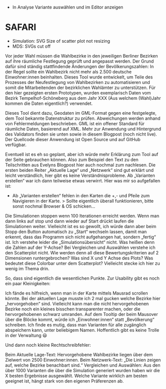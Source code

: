 - In Analyse Variante auswählen und im Editor anzeigen

# SAFARI
- Simulation: SVG Size of scatter plot not resizing
- MDS: SVGs cut off

Vor jeder Wahl müssen die Wahlbezirke in den jeweiligen Berliner Bezirken auf ihre räumliche Festlegung geprüft und angepasst werden. Der Grund dafür sind ständig stattfindende Änderungen der Bevölkerungszahlen: In der Regel sollte ein Wahlbezirk nicht mehr als 2.500 deutsche Einwohner:innen beinhalten. Dieses Tool wurde entwickelt, um Teile des Prozesses der Neufestlegung von Wahlbezirken zu automatisieren und somit die Mitarbeitenden der bezirklichen Wahlämter zu unterstützen. Für den hier gezeigten ersten Prototypen, wurden exemplarisch Daten vom Bezirk Tempelhof-Schöneberg aus dem Jahr XXX (Aus welchem (Wahl)Jahr kommen die Daten eigentlich?) verwendet.

Dieses Tool dient dazu, Geodaten im GML-Format gegen eine festgelegte, dem Tool bekannte Datenstruktur zu prüfen. Abweichungen werden anhand von Fehlermeldungen beschrieben. GML ist ein offener Standard für räumliche Daten, basierend auf XML. Mehr zur Anwendung und Hintergrund des Validators finden sie unten sowie in diesem Blogpost (noch nicht live). Der Quellcode dieser Anwendung ist Open Source und auf GitHub verfügbar.

Eventuell ist es eh so geplant, aber ich würde mehr Erklärung zum Tool auf der Seite gebrauchen können. Also zum Beispiel den Text zu den Teilschritten aus Evelyns Blogpost hier auch nochmal zum nachlesen. Die ersten beiden Reiter „Aktuelle Lage“ und „Netzwerk“ sind gut erklärt und leicht verständlich, hier gibt es keine Verständnisprobleme. Ab „Varianten erstellen“ war ich dann teilweise etwas verwirrt. Hier was mir so aufgefallen ist:

 

- Ab „Varianten erstellen“ fehlen in den Karten die +,- und Pfeile zum Navigieren in der Karte. > Sollte eigentlich überall funktionieren, bitte sonst nochmal Browser & OS schicken...

Die Simulationen stoppen wenn 100 Iterationen erreicht werden. Wenn man dann links auf stop und dann wieder auf Start drückt laufen die Simulationen weiter. Vielleicht ist es so gewollt, ich würde dann aber beim Stopp den Button automatisch zu „Start“ wechseln lassen, damit man erkennt, dass das Programm sich nicht aufgehangen hat, sondern „fertig“ ist.
Ich verstehe leider die „Simulationsübersicht“ nicht. Was heißen denn die Zahlen auf der Y-Achse?
Bei Vergleichen und Auswählen verstehe ich den Scatterplot nicht. Wie werden denn all diese Bewertungskriterien auf 2 Dimensionen runtergebrochen? Was sind X und Y Achse des Plots? Was bedeutet diese Colorbar unter dem Scatterplot? Vielleicht stecke ich hier zu wenig im Thema drin.
 
So, dass sind eigentlich die wesentlichen Punkte. Zur Usability gibt es noch ein paar Kleinigkeiten:

Ich fände es hilfreich, wenn man in der Karte mittels Mausrad scrollen könnte.
Bei der aktuellen Lage musste ich 2 mal gucken welche Bezirke hier „hervorgehoben“ sind. Vielleicht kann man die nicht hervorgehobenen Bezirke noch ein kleines bisschen transparenter machen, oder die hervorgehobenen schwarz umranden.
Auf dem Tooltip der beim Mausover über die Blöcke kommt, würde ich „Einwohner:innen“ statt „Bevölkerung“ schreiben.
Ich finde es mutig, dass man Varianten für alle zugänglich abspeichern kann, unter beliebigem Namen. Hoffentlich gibt es keine Trolle in der Verwaltung 😃
 

Und dann noch kleine Rechtschreibfehler:

Beim Aktuelle Lage-Text: Hervorgehobene Wahlbezirke liegen über dem Zielwert von 2500 Einwohner:innen.
Beim Netzwerk-Text: „Die Linien zeigen auf, welche Bezirke benachbart sind.“
Vergleichen und Auswählen: Aus den über 1000 Varianten die über die Simulation generiert wurden haben wir die X besten Ergebnisse ausgewählt. Welche Variante wirklich am besten geeignet ist, hängt stark von den eigenen Präferenzen ab. 